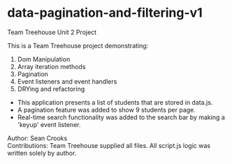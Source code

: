# data-pagination-and-filtering-v1
Team Treehouse Unit 2 Project

This is a Team Treehouse project demonstrating:

1. Dom Manipulation
2. Array iteration methods
3. Pagination
4. Event listeners and event handlers
5. DRYing and refactoring

- This application presents a list of students that are stored in data.js. 
- A pagination feature was added to show 9 students per page. 
- Real-time search functionality was added to the search bar by making a 'keyup' event listener.

Author: Sean Crooks
<br>Contributions: Team Treehouse supplied all files. All script.js logic was written solely by author. 
